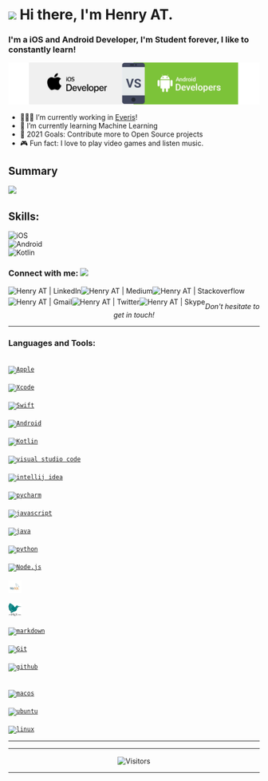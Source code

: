 # <img src="https://github.com/blackcater/blackcater/raw/master/images/Hi.gif" height="32" /> Hi there, I'm Henry AT. 

### I'm a iOS and Android Developer, I'm Student forever, I like to constantly learn!

![](./img/main_banner.jpg)

- 👨🏾‍💻 I’m currently working in [Everis](https://www.everis.com/global/en)!
- 🤖 I’m currently learning Machine Learning
- 🎯 2021 Goals: Contribute more to Open Source projects
- 🎮 Fun fact: I love to play video games and listen music.

## Summary

<div><a href="https://github.com/anuraghazra/github-readme-stats">
  <img src="https://github-readme-stats.vercel.app/api?username=yiperu&count_private=true&show_icons=true&theme=gruvbox" />
</a></div>

## Skills:

![iOS](https://img.shields.io/badge/swift-orange?style=for-the-badge&logo=swift&logoColor=white&labelColor=black)</br>
![Android](https://img.shields.io/badge/Android-3DDC84?style=for-the-badge&logo=android&logoColor=white&labelColor=101010)</br>
![Kotlin](https://img.shields.io/badge/Kotlin-0095D5?style=for-the-badge&logo=kotlin&logoColor=white&labelColor=101010)</br>


### Connect with me: <img src="https://media.giphy.com/media/LnQjpWaON8nhr21vNW/giphy.gif" height="32">


[<img align="left" alt="Henry AT | LinkedIn" height="22px" src="https://cdn.jsdelivr.net/npm/simple-icons@v3/icons/linkedin.svg" />][linkedin]
[<img align="left" alt="Henry AT | Medium" height="22px" src="https://cdn.jsdelivr.net/npm/simple-icons@v3/icons/medium.svg" />][medium]
[<img align="left" alt="Henry AT | Stackoverflow" height="22px" src="https://cdn.jsdelivr.net/npm/simple-icons@v3/icons/stackoverflow.svg" />][stackoverflow]
[<img align="left" alt="Henry AT | Gmail" height="22px" src="https://cdn.jsdelivr.net/npm/simple-icons@v3/icons/gmail.svg" />][gmail]
[<img align="left" alt="Henry AT | Twitter" height="22px" src="https://cdn.jsdelivr.net/npm/simple-icons@v3/icons/twitter.svg" />][twitter]
[<img align="left" alt="Henry AT | Skype" height="22px" src="https://cdn.jsdelivr.net/npm/simple-icons@v3/icons/skype.svg" />][skype]


<br />

<p align=center>
<em>Don't hesitate to get in touch!</em>
</p>

---

### Languages and Tools:

[<code>
<img alt="Apple" width="26px" src="https://img.icons8.com/ios-filled/50/000000/mac-os.png" />
</code>](https://www.apple.com/)
[<code>
<img alt="Xcode" width="26px" src="https://img.icons8.com/nolan/64/xcode.png" />
</code>](https://developer.apple.com/xcode/)
[<code>
<img alt="Swift" width="26px" src="https://img.icons8.com/color/48/000000/swift.png" />
</code>](https://swift.org/)
[<code>
<img alt="Android" width="26px" src="https://img.icons8.com/color/48/000000/android-os.png" />
</code>](https://www.android.com/)
[<code>
<img alt="Kotlin" width="26px" src="https://img.icons8.com/color/48/000000/kotlin.png" />
</code>](https://kotlinlang.org/)
[<code>
<img alt="visual studio code" width="26px" src="https://img.icons8.com/fluent/240/000000/visual-studio-code-2019.png" />
</code>](https://code.visualstudio.com/)
[<code>
<img alt="intellij idea" width="26px" src="https://img.icons8.com/color/240/000000/intellij-idea.png" />
</code>](https://www.jetbrains.com/idea/)
[<code>
<img alt="pycharm" width="26px" src="https://img.icons8.com/color/240/000000/pycharm.png" />
</code>](https://www.jetbrains.com/pycharm/)
[<code>
<img alt="javascript" width="26px" src="https://img.icons8.com/color/240/000000/javascript.png" />
</code>](https://developer.mozilla.org/en-US/docs/Web/JavaScript)
[<code>
<img alt="java" width="26px" src="https://img.icons8.com/color/240/000000/java-coffee-cup-logo.png">
</code>](https://docs.oracle.com/en/java/)
[<code>
<img alt="python" width="26px" src="https://img.icons8.com/color/240/000000/python.png">
</code>](https://www.python.org/)
[<code>
<img alt="Node.js" width="26px" src="https://img.icons8.com/color/240/000000/nodejs.png">
</code>](https://nodejs.org/en/)
[<code>
<img alt="MySQL" width="26px" src="https://raw.githubusercontent.com/github/explore/80688e429a7d4ef2fca1e82350fe8e3517d3494d/topics/mysql/mysql.png">
</code>](https://dev.mysql.com/)
[<code>
<img alt="latex" width="26px" src="https://raw.githubusercontent.com/github/explore/80688e429a7d4ef2fca1e82350fe8e3517d3494d/topics/latex/latex.png">
</code>](https://www.latex-project.org/)
[<code>
<img alt="markdown" width="26px" src="https://img.icons8.com/ios-filled/100/000000/markdown.png">
</code>](https://www.markdownguide.org/)
[<code>
<img alt="Git" width="26px" src="https://img.icons8.com/color/240/000000/git.png">
</code>](https://git-scm.com/)
[<code>
<img alt="github" width="26px" src="https://img.icons8.com/ios-glyphs/240/000000/github.png">
</code>](https://github.com/)
<br />
[<code>
<img alt="macos" width="26px" src="https://img.icons8.com/officel/160/000000/mac-logo.png">
</code>](https://developer.apple.com/macos/)
[<code>
<img alt="ubuntu" width="26px" src="https://img.icons8.com/color/96/000000/ubuntu--v1.png">
</code>](https://ubuntu.com/)
[<code>
<img alt="linux" width="26px" src="https://img.icons8.com/color/96/000000/linux.png">
</code>](https://www.kernel.org/)

---


<!--
_NOTE: Top languages does not indicate my skill level or something like that, it's a github metric of which languages i have the most code on github_

<a href="https://github-readme-stats.yiperu.vercel.app/api?username= yiperu&show_icons=true&hide_border=true&count_private=true&include_all_commits=true&theme=radical">
<img align="center" alt="Henry's Github Stats" src="https://github-readme-stats. yiperu.vercel.app/api?username= yiperu&show_icons=true&hide_border=true&count_private=true&include_all_commits=true&theme=radical" /></a>
<a href="https://github-readme-stats.yiperu.vercel.app/api/top-langs/?username=yiperu&layout=compact&theme=radical">
  <img align="center" src="https://github-readme-stats.yiperu.vercel.app/api/top-langs/?username=yiperu&layout=compact&theme=radical" />
</a>
-->


---

<p align=center>                           
  <img align=center  src="https://visitor-badge.laobi.icu/badge?page_id=yiperu.yiperu" alt="Visitors">                     
</p>

---


[linkedin]: https://www.linkedin.com/in/ambicho/
[medium]: https://medium.com/@yiperu
[stackoverflow]: https://stackoverflow.com/users/2158448/yiperu
[gmail]: mailto:yiperu@gmail.com
[twitter]: https://twitter.com/yiperu
[skype]: https://join.skype.com/invite/yiperu
[github]: https://github.com/yiperu
